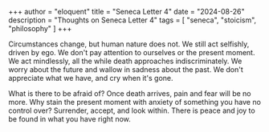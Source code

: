 +++
author = "eloquent"
title = "Seneca Letter 4"
date = "2024-08-26"
description = "Thoughts on Seneca Letter 4"
tags = [
    "seneca",
    "stoicism",
    "philosophy"
]
+++

Circumstances change, but human nature does not. We still act selfishly, driven by ego. We don't
pay attention to ourselves or the present moment. We act mindlessly, all the while death approaches
indiscriminately. We worry about the future and wallow in sadness about the past. We don't appreciate
what we have, and cry when it's gone.

What is there to be afraid of? Once death arrives, pain and fear will be no more. Why stain the
present moment with anxiety of something you have no control over? Surrender, accept, and look
within. There is peace and joy to be found in what you have right now.
